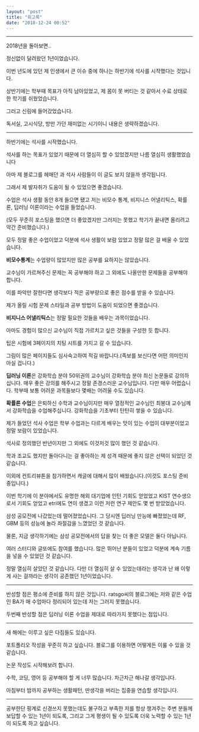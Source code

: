 ```yaml
---
layout: "post"
title: "회고록"
date: "2018-12-24 00:52"
---
```


---

2018년을 돌아보면..

정신없이 달려왔던 1년이었습니다.

이번 년도에 있던 제 인생에서 큰 이슈 중에 하나는 하반기에 석사를 시작했다는 것입니다.

상반기에는 학부때 목표가 아직 남아있었고, 제 몸이 못 버티는 것 같아서 수료 상태로 한 학기를 쉬웠었습니다.

그러고 신림에 들어갔었습니다.

독서실, 고시식당, 방만 가던 재미없는 시기이니 내용은 생략하겠습니다.

---

하반기에는 석사를 시작했습니다.

석사를 하는 목표가 있었기 때문에 더 열심히 할 수 있었겠지만 나름 열심히 생활했었습니다

아마 제 블로그를 헤매던 과 석사 사람들이 이 글도 보지 않을까 생각됩니다.

그래서 제 발자취가 도움이 될 수 있었으면 좋겠습니다.

수업은 석사 생활 동안 8개 들으면 됐고 저는 비모수 통계, 비지니스 어낼리틱스, 확률론, 딥러닝 이론이라는 수업을 들었습니다.

(모두 꾸준히 포스팅을 했으면 더 좋았겠지만 그러지는 못했고 학기가 끝내면 올리려고 약간 준비했습니다.)

모두 정말 좋은 수업이었고 덕분에 석사 생활이 보람 있었고 정말 많은 걸 배울 수 있었습니다.

**비모수통계**는 수업량이 많았지만 많은 공부를 요하지는 않았습니다.

교수님이 가르쳐주신 문제는 꼭 공부해야 하고 그 외에도 나올만한 문제들을 공부해야 합니다.

이를 파악만 잘한다면 생각보다 적은 공부량으로 좋은 점수를 받을 수 있습니다.

제가 올릴 시험 문제 스타일과 공부 방법이 도움이 되었으면 좋겠습니다.

**비지니스 어낼리틱스**는 정말 필요한 것들을 배우는 과목이었습니다.

아마도 경험이 많으신 교수님이 직접 가르치고 싶은 것들을 구성한 듯 합니다.

팁은 시험에 3페이지의 치팅 시트를 가지고 갈 수 있습니다.

그림이 많은 페이지들도 심사숙고하여 적길 바랍니다.(족보를 보신다면 어떤 의미인지 아실 겁니다.)

**딥러닝 이론**은 강화학습 분야 50위권의 교수님이 강화학습 분야 최신 논문들로 강의하십니다. 매우 좋은 강의를 해주시고 정말 존경스러운 교수님입니다. 다만 매우 어렵습니다. 학부때 보통 어려운 과목들보다 몇배는 어려울 수도 있습니다.

**확률론 수업**은 은퇴하신 수학과 교수님이지만 매우 열정적인 교수님인 최봉대 교수님께서 강화학습을 수업해주십니다. 강화학습을 기초부터 탄탄히 쌓을 수 있습니다.

제가 들었던 석사 수업은 학부 수업과는 다르게 배우는 맛이 있는 수업이 대부분이었고 정말 보람이 있었습니다.

석사로 정의했던 반년이지만 그 외에도 이것저것 많이 했던 것 같습니다.

학과 조교도 했지만 돌아다니는 걸 좋아하는 제 성격 때문에 좋지 않은 선택이 되었던 것 같습니다.

이외에 컨트리뷰톤을 참가하면서 캐글에 대해서 많이 배웠습니다.(이것도 포스팅 준비 중입니다.)

이번 학기에 이 분야에서도 유명한 해외 대기업에 인턴 기회도 얻었었고 KIST 연수생으로서 기회도 얻었고 etri에도 연이 생겼고 이런 저런 연구 제안도 몇 번 받았었습니다.

삼성 공모전에 나갔었는데 떨어졌었습니다. 그 당시엔 딥러닝 만능에 빠졌었는데 RF, GBM 등의 성능에 놀라 좌절감을 느꼈었던 것 같습니다.

물론, 지금 생각하기에는 삼성 공모전에서의 답을 찾는 더 좋은 모델은 둘다 아닙니다.

여러 스터디와 글또에도 참여를 했습니다. 많은 뛰어난 분들이 있었고 덕분에 계속 기름을 넣을 수 있었던 것 같습니다.

정말 열심히 살았던 것 같습니다. 다만 더 열심히 살 수 있었는데라는 생각과 난 왜 이렇게 사는 걸까라는 생각이 공존했던 1년이었습니다.

---
반성할 점은 평소에 준비를 하지 않은 것입니다. ratsgo씨의 블로그에는 저와 같은 수업인 BA가 매 수업마다 정리되어 있는데 저는 그러지 못했습니다.

두번째 반성할 점은 딥러닝 이론 수업을 제대로 따라가지 못했다는 점입니다.

___
새 해에는 이루고 싶은 다짐들도 있습니다.

포트폴리오 작성을 꾸준히 하고 싶습니다. 블로그를 이용하면 어떻게든 이룰 수 있을 것 같습니다.

논문 작성도 시작해보려 합니다.

수학, 코딩, 영어 등 공부해야 할 게 너무 많습니다. 차근차근 해나갈 생각입니다.

아침부터 밤까지 공부하는 생활패턴, 딴생각을 버리는 집중을 연습할 생각입니다.

___

공부한단 핑계로 신경쓰지 못했는데도 불구하고 부족한 저를 항상 챙겨주는 주변 분들께 보답할 수 있는 1년이 되도록, 그리고 그게 평생이 될 수 있도록 더욱 노력할 수 있는 1년이 되도록 하고 싶습니다.
